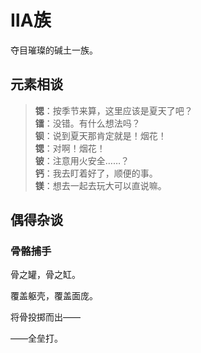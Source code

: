 # ⅡA族

夺目璀璨的碱土一族。

## 元素相谈

>**锶**：按季节来算，这里应该是夏天了吧？  
**镭**：没错。有什么想法吗？  
**钡**：说到夏天那肯定就是！烟花！  
**锶**：对啊！烟花！  
**铍**：注意用火安全……？  
**钙**：我去盯着好了，顺便的事。  
**镁**：想去一起去玩大可以直说嘛。  

## 偶得杂谈

### 骨骼捕手

骨之罐，骨之缸。

覆盖躯壳，覆盖面庞。

将骨投掷而出——

——全垒打。
